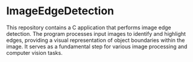 # ImageEdgeDetection
This repository contains a C application that performs image edge detection. The program processes input images to identify and highlight edges, providing a visual representation of object boundaries within the image. It serves as a fundamental step for various image processing and computer vision tasks.

